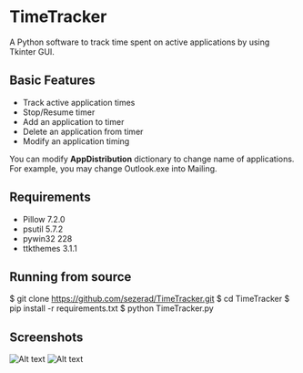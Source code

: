 # TimeTracker
A Python software to track time spent on active applications by using Tkinter GUI.

## Basic Features
* Track active application times
* Stop/Resume timer
* Add an application to timer
* Delete an application from timer
* Modify an application timing

You can modify **AppDistribution** dictionary to change name of applications. For example, you may change Outlook.exe into Mailing.

## Requirements
* Pillow 7.2.0
* psutil 5.7.2
* pywin32 228
* ttkthemes 3.1.1

## Running from source
$ git clone https://github.com/sezerad/TimeTracker.git
$ cd TimeTracker
$ pip install -r requirements.txt
$ python TimeTracker.py

## Screenshots
![Alt text](https://github.com/sezerad/TimeTracker/blob/master/Screenshots/TimeTrackerApp.png?raw=true "Time Tracker App")
![Alt text](https://github.com/sezerad/TimeTracker/blob/master/Screenshots/Menu1.png?raw=true "Time Tracker App")
